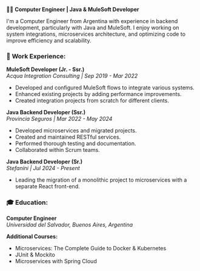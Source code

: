 👨‍💻 **Computer Engineer | Java & MuleSoft Developer**

I'm a Computer Engineer from Argentina with experience in backend development, particularly with Java and MuleSoft. I enjoy working on system integrations, microservices architecture, and optimizing code to improve efficiency and scalability.

### 💼 **Work Experience:**

**MuleSoft Developer (Jr. - Ssr.)**  
_Acqua Integration Consulting | Sep 2019 - Mar 2022_  
- Developed and configured MuleSoft flows to integrate various systems.
- Enhanced existing projects by adding performance improvements.
- Created integration projects from scratch for different clients.

**Java Backend Developer (Ssr.)**  
_Provincia Seguros | Mar 2022 - May 2024_  
- Developed microservices and migrated projects.
- Created and maintained RESTful services.
- Performed thorough testing and documentation.
- Collaborated within Scrum teams.

**Java Backend Developer (Sr.)**  
_Stefanini | Jul 2024 - Present_  
- Leading the migration of a monolithic project to microservices with a separate React front-end.

### 🎓 **Education:**

**Computer Engineer**  
_Universidad del Salvador, Buenos Aires, Argentina_

**Additional Courses:**  
- Microservices: The Complete Guide to Docker & Kubernetes  
- JUnit & Mockito  
- Microservices with Spring Cloud
